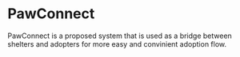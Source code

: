 # PawConnect

PawConnect is a proposed system that is used as a bridge between shelters and adopters for more easy and convinient adoption flow.
